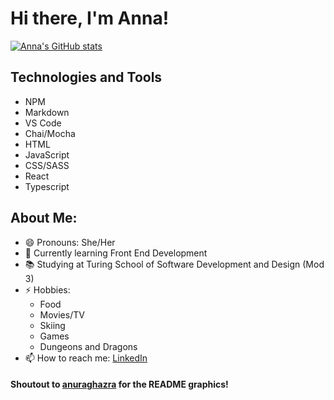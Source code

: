 # Hi there, I'm Anna!

[![Anna's GitHub stats](https://github-readme-stats.vercel.app/api?username=AnnaPete)](https://github.com/AnnaPete/github-readme-stats&show_icons=true&theme=transparent)

## Technologies and Tools
- NPM
- Markdown
- VS Code
- Chai/Mocha
- HTML
- JavaScript
- CSS/SASS
- React
- Typescript

## About Me:
- 😄 Pronouns: She/Her
- 🌱 Currently learning Front End Development 
- 📚 Studying at Turing School of Software Development and Design (Mod 3)
- ⚡ Hobbies: 
    - Food
    - Movies/TV
    - Skiing
    - Games
    - Dungeons and Dragons
- 📫 How to reach me:
[LinkedIn](https://www.linkedin.com/in/anna-peterson-0a0662249/)<br>


#### Shoutout to [anuraghazra](https://github.com/anuraghazra/github-readme-stats#github-stats-card) for the README graphics!
